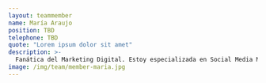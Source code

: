 ```yaml
---
layout: teammember
name: María Araujo
position: TBD
telephone: TBD
quote: "Lorem ipsum dolor sit amet"
description: >-
  Fanática del Marketing Digital. Estoy especializada en Social Media Management, aunque siempre me gusta estar en constante aprendizaje y descubrir nuevas áreas. El regaliz es una de las bases de mi dieta en Supertú y estoy aquí por los afterwork. 
image: /img/team/member-maria.jpg
---
```


